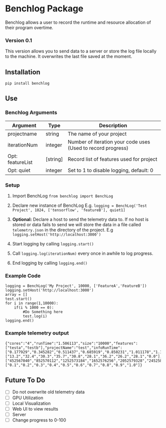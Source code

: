 # Benchlog Package

Benchlog allows a user to record the runtime and resource allocation of their program overtime.

### Version 0.1
This version allows you to send data to a server or store the log file locally to the machine. It overwrites the last file saved at the moment.

## Installation
`pip install benchlog`

## Use
### Benchlog Arguments
| Argument  | Type | Description |
|---|---|---|
| projectname  | string  | The name of your project |
|  iterationNum | integer  | Number of iteration your code uses (Used to record progress)|
|  Opt: featureList | [string] | Record list of features used for project |
|  Opt: quiet | integer | Set to 1 to disable logging, default: 0  |

### Setup
1. Import BenchLog
`from benchlog import BenchLog`

2. Declare new instance of BenchLog
E.g. `logging = BenchLog('Test Project', 1024, ['tensorflow', 'featureB'], quiet1]`

3. **Optional:** Declare a host to send the telemetry data to. If no host is stored or data fails to send we will store the data in a file called `telemetry.json` in the directory of the project.
E.g `logging.setHost('http://localhost:3000')`

4. Start logging by calling `logging.start()`
5. Call `logging.log(iterationNum)` every once in awhile to log progress.
6. End logging by calling `logging.end()`

### Example Code

```
logging = BenchLog('My Project', 10000, ['FeatureA','FeatureB'])
logging.setHost('http://localhost:3000')
array = []
test.start()
for i in range(1,10000):
    if(i % 1000 == 0):
        #Do Something here
        test.log(i)
logging.end()
```

### Example telemetry output
```
{"cores":"4","runTime":"1.506113","size":"10000","features":["testa","testb"],"projectName":"test","infoRunTime":["0.177929","0.345282","0.511437","0.685919","0.850231","1.011178","1.182584","1.345929","1.505748","1.506086"],"infoCpuUsage":["13.2","32.4","30.3","35.7","30.8","28.1","36.2","26.2","28.1","0.0"],"infoMemoryUsage":["452567040","852570112","1252573184","1652576256","2052579328","2452582400","2852585472","3252588544","3652591616","3652591616"],"infoProgress":["0.1","0.2","0.3","0.4","0.5","0.6","0.7","0.8","0.9","1.0"]}
```

## Future To Do
- [ ] Do not overwrite old telemetry data
- [ ] GPU Utilization
- [ ] Local Visualization
- [ ] Web UI to view results
- [ ] Server
- [ ] Change progress to 0-100
